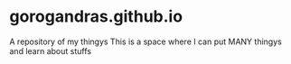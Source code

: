 # gorogandras.github.io
A repository of my thingys
This is a space where I can put MANY thingys and learn about stuffs
